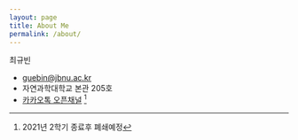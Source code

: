 ```yaml
---
layout: page
title: About Me
permalink: /about/
---
```


최규빈 
- guebin@jbnu.ac.kr
- 자연과학대학교 본관 205호 
- [카카오톡 오픈채널](http://pf.kakao.com/_xjuAes/chat) [^1]

[^1]: 2021년 2학기 종료후 폐쇄예정 
